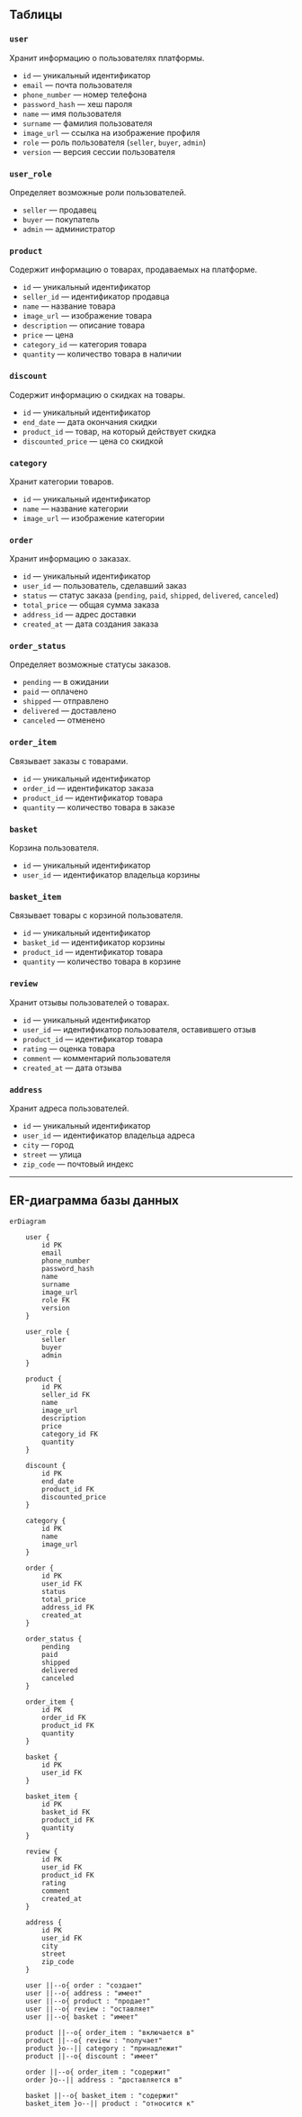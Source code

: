 ## Таблицы

### `user`
Хранит информацию о пользователях платформы.
- `id` — уникальный идентификатор
- `email` — почта пользователя
- `phone_number` — номер телефона
- `password_hash` — хеш пароля
- `name` — имя пользователя
- `surname` — фамилия пользователя
- `image_url` — ссылка на изображение профиля
- `role` — роль пользователя (`seller`, `buyer`, `admin`)
- `version` — версия сессии пользователя

### `user_role`
Определяет возможные роли пользователей.
- `seller` — продавец
- `buyer` — покупатель
- `admin` — администратор

### `product`
Содержит информацию о товарах, продаваемых на платформе.
- `id` — уникальный идентификатор
- `seller_id` — идентификатор продавца
- `name` — название товара
- `image_url` — изображение товара
- `description` — описание товара
- `price` — цена
- `category_id` — категория товара
- `quantity` — количество товара в наличии

### `discount`
Содержит информацию о скидках на товары.
- `id` — уникальный идентификатор
- `end_date` — дата окончания скидки
- `product_id` — товар, на который действует скидка
- `discounted_price` — цена со скидкой

### `category`
Хранит категории товаров.
- `id` — уникальный идентификатор
- `name` — название категории
- `image_url` — изображение категории

### `order`
Хранит информацию о заказах.
- `id` — уникальный идентификатор
- `user_id` — пользователь, сделавший заказ
- `status` — статус заказа (`pending`, `paid`, `shipped`, `delivered`, `canceled`)
- `total_price` — общая сумма заказа
- `address_id` — адрес доставки
- `created_at` — дата создания заказа

### `order_status`
Определяет возможные статусы заказов.
- `pending` — в ожидании
- `paid` — оплачено
- `shipped` — отправлено
- `delivered` — доставлено
- `canceled` — отменено

### `order_item`
Связывает заказы с товарами.
- `id` — уникальный идентификатор
- `order_id` — идентификатор заказа
- `product_id` — идентификатор товара
- `quantity` — количество товара в заказе

### `basket`
Корзина пользователя.
- `id` — уникальный идентификатор
- `user_id` — идентификатор владельца корзины

### `basket_item`
Связывает товары с корзиной пользователя.
- `id` — уникальный идентификатор
- `basket_id` — идентификатор корзины
- `product_id` — идентификатор товара
- `quantity` — количество товара в корзине

### `review`
Хранит отзывы пользователей о товарах.
- `id` — уникальный идентификатор
- `user_id` — идентификатор пользователя, оставившего отзыв
- `product_id` — идентификатор товара
- `rating` — оценка товара
- `comment` — комментарий пользователя
- `created_at` — дата отзыва

### `address`
Хранит адреса пользователей.
- `id` — уникальный идентификатор
- `user_id` — идентификатор владельца адреса
- `city` — город
- `street` — улица
- `zip_code` — почтовый индекс

---

## ER-диаграмма базы данных

```mermaid
erDiagram

    user {
        id PK
        email
        phone_number
        password_hash
        name
        surname
        image_url
        role FK
        version
    }

    user_role {
        seller
        buyer
        admin
    }

    product {
        id PK
        seller_id FK
        name
        image_url
        description
        price
        category_id FK
        quantity
    }

    discount {
        id PK
        end_date
        product_id FK
        discounted_price
    }

    category {
        id PK
        name
        image_url
    }

    order {
        id PK
        user_id FK
        status
        total_price
        address_id FK
        created_at
    }

    order_status {
        pending
        paid
        shipped
        delivered
        canceled
    }

    order_item {
        id PK
        order_id FK
        product_id FK
        quantity
    }

    basket {
        id PK
        user_id FK
    }

    basket_item {
        id PK
        basket_id FK
        product_id FK
        quantity
    }

    review {
        id PK
        user_id FK
        product_id FK
        rating
        comment
        created_at
    }

    address {
        id PK
        user_id FK
        city
        street
        zip_code
    }

    user ||--o{ order : "создает"
    user ||--o{ address : "имеет"
    user ||--o{ product : "продает"
    user ||--o{ review : "оставляет"
    user ||--o{ basket : "имеет"

    product ||--o{ order_item : "включается в"
    product ||--o{ review : "получает"
    product }o--|| category : "принадлежит"
    product ||--o{ discount : "имеет"

    order ||--o{ order_item : "содержит"
    order }o--|| address : "доставляется в"

    basket ||--o{ basket_item : "содержит"
    basket_item }o--|| product : "относится к"
